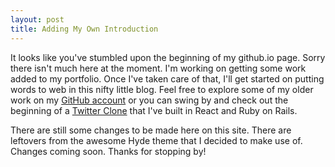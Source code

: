 ```yaml
---
layout: post
title: Adding My Own Introduction
---
```



It looks like you've stumbled upon the beginning of my github.io page. Sorry there isn't much here at the moment. I'm working on getting some work added to my portfolio. Once I've taken care of that, I'll get started on putting words to web in this nifty little blog. Feel free to explore some of my older work on my [GitHub account](https://github.com/dshoemaker) or you can swing by and check out the beginning of a [Twitter Clone](https://bitbucket.org/dshoemaker) that I've built in React and Ruby on Rails.

There are still some changes to be made here on this site. There are leftovers from the awesome Hyde theme that I decided to make use of. Changes coming soon. Thanks for stopping by!
